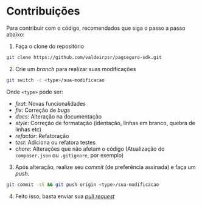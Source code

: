 # Contribuições

Para contribuir com o código, recomendados que siga o passo a passo abaixo:

1. Faça o clone do repositório

```bash
git clone https://github.com/valdeirpsr/pagseguro-sdk.git
```

2. Crie um *branch* para realizar suas modificações

```bash
git switch -c <type>/sua-modificacao
```

Onde `<type>` pode ser:

 - *feat*: Novas funcionalidades
 - *fix*: Correção de *bugs*
 - *docs*: Alteração na documentação
 - *style*: Correção de formatação (identação, linhas em branco, quebra de linhas etc)
 - *refactor*: Refatoração
 - *test*: Adiciona ou refatora testes
 - *chore*: Alterações que não afetam o código (Atualização do `composer.json` ou `.gitignore`, por exemplo)

3. Após alteração, realize seu *commit* (de preferência assinada) e faça um *push*.

```bash
git commit -sS && git push origin <type>/sua-modificacao
```

4. Feito isso, basta enviar sua [*pull request*](https://docs.github.com/pt/free-pro-team@latest/github/collaborating-with-issues-and-pull-requests/creating-a-pull-request)
